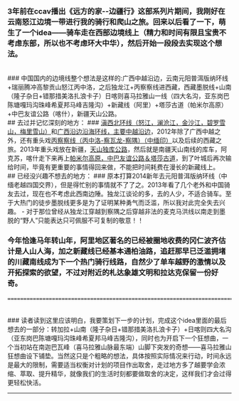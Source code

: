 <!-- 
.. link: 
.. description: 
.. tags: travel , 新疆 , 西藏 , 云南
.. date: 2014/04/28 09:24:36
.. title: along the borderland(走在边境线上)
.. slug: along-the-borderland
-->

### 3年前在ccav播出《远方的家--边疆行》这部系列片期间，我刚好在云南怒江边境一带进行我的骑行和爬山之旅。回来以后看了一下，萌生了一个idea——骑车走在西部边境线上（精力和时间有限且宝贵不考虑东部，所以也不考虑环大中华），然后开始一段段去实现这个想法。
<br/>
### 中国国内的边境线整个想法是这样的:广西中越沿边，云南元阳普洱版纳环线+瑞丽腾冲高黎贡山怒江丙中洛，之后独龙江+丙察察线进西藏，西藏墨脱线+山南（隆子杂日+错那措美洛扎浪卡子）日喀则喜马拉雅山一线（四大名沟，亚东岗巴陈塘嘎玛沟珠峰希夏邦马峰吉隆沟）+新藏线（阿里）+塔莎古道（帕米尔高原）+中巴友谊公路（喀什），新疆天山公路。
 <!-- TEASER_END -->
 <br/>
## 去过并记忆深刻的地方：
### <a href="http://zhukite.github.io/posts/dian-xi-bei-huan-xian.html" target="_blank">滇西北环线（怒江，澜沧江，金沙江，碧罗雪山，梅里雪山）</a>和<a href="http://zhukite.github.io/posts/zhong-yue-yan-bian-yan-hai.html" target="_blank">广西沿边沿海环线，主要中越沿边</a>，2012年除了广西中越之外，还有重头戏<a href="http://zhukite.github.io/posts/bing-cha-cha-gong-lu.html" target="_blank">丙察察线（丙中洛-察瓦龙-察隅）（中缅印）</a>以及后续的西藏之旅。2013年重头戏放在新疆，<a href="http://zhukite.github.io/posts/tian-shan-du-ku-gong-lu.html" target="_blank">天山独库公路</a>，然后就是南疆天山南线的库车，阿克苏，喀什走下来再上<a href="http://zhukite.github.io/posts/pa-mi-er-gao-yuan.html" target="_blank">帕米尔高原，中巴友谊公路＆塔莎古道</a>，到了叶城后再次输给时间，毕竟有更重要的事情得回来做，不能把时间耗费在漫长的新藏线上。

<br/>
## 已经没兴趣不想去的地方：
### 原本打算2014新年去元阳普洱版纳环线（中缅老越四国交界），但是得忙别的事情就不了了之。2013年看了几个老外和中国骑友去过，现在也不考虑此西南边陲。独龙江谈论的多，去的人少，不适合骑车。至于大热门的徒步墨脱线更多是为了证明某种勇气而泛滥，所以我对此完全失去兴趣。
 -  对于那位曾经从独龙江穿越到察隅之后穿越非法的麦克马洪线以南走到墨脱的“野人”只能表达只可佩服不可复制的敬意！！
 
### 今年恰逢马年转山年，阿里地区著名的已经被圈地收费的冈仁波齐估计是人山人海，加之新藏线已经基本通柏油路，追赶那早已泛滥拥堵的川藏南线成为下一个热门骑行线路，自然少了单车越野的激情以及开拓探索的欲望，不过对附近的札达象雄文明和拉达克保留一份好奇。

    ============================================================================================
<br/>
### 读者读到这里应该明白，我要策划下一步的计划，完成这个idea里面的最后想去的一部分：转加拉+山南（隆子杂日+错那措美洛扎浪卡子）+日喀则四大名沟（亚东岗巴陈塘嘎玛沟珠峰希夏邦马峰吉隆沟），同时也为开启下一个狂想曲，一个当初站在南迦巴瓦峰（喜马拉雅山脉最东端）山脚下突发的奇想——喜马拉雅山狂想曲设下铺垫。当然这只是个粗略的想法，具体按照实际情况来行动，时间永远是最大的限制，需要适当权衡对计划的项目作出取舍，走过地方多了越要学会浓缩、萃取、提升精华，就像我们的生活时刻都要做取舍的决定，这样我们才会过得更轻松快活。

 * * *